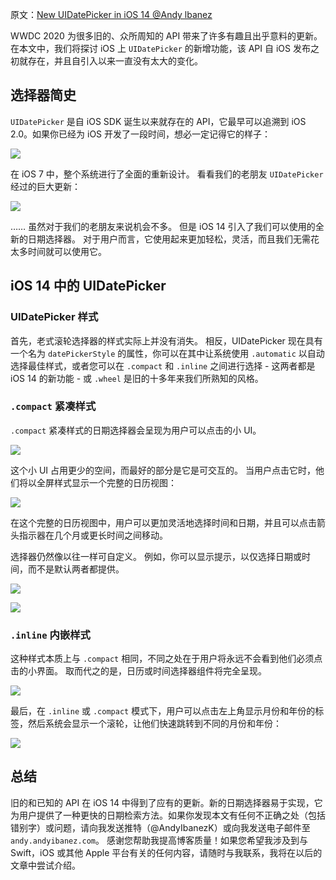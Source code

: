 原文：[New UIDatePicker in iOS 14 @Andy lbanez](https://www.andyibanez.com/posts/new-uidatepicker-ios14/?__cf_chl_captcha_tk__=ac35d33f6e5ba6dedb397a8f86f30b9c5f41922b-1601358178-0-AUsWXOk4_C8voDhbp9HRDEnFbfyLlyVr4mh0yD0GkUZgkh3lVdfFlvwBmcM9d9KBsEmieozOWWp3_16Gk5MxsXaDZcJQwqcrBU45LGnScgntIhC7YDac6G44jBLgq5_zPI7P4OPf07O458VvWItUZsa7geDed8m9x6jwMtynIpAt1vur-nWvih_uPcDSH15tgChZjudLoHNVEpGwrWAZ79o9S4bW1o7KZZGD3JHVRKA-IQLL4vWNDZ4MhNvK8Nt2EYaih-QEJEVhuiE37y8k3vAUdTKTeoKx2OF2Qz2BHb770Uz-cwJ6RSz7xitsWVESHmAHtzDH40Vy8of9nKjLrcw4RhB6UpA4do56CdLkRtvE6ixV4gx9S2PQ784EAUYpFAFT6i1DEl6cdQayMKf75Shr8zTfmGZXhL-68e4rOKeCPKxfnWEskPu6CEdVlSjIWCKn8-X4rQ8DpyWBHdDn4aE85eM_ZmGGq78z4aUTq-nBEnwMerzck33vBSw879LNm876hDMxoEvappn-WzRMJsT2Izt6DLZSHm6D_fSAS3M-)

WWDC 2020 为很多旧的、众所周知的 API 带来了许多有趣且出乎意料的更新。 在本文中，我们将探讨 iOS 上 `UIDatePicker` 的新增功能，该 API 自 iOS 发布之初就存在，并且自引入以来一直没有太大的变化。

## 选择器简史

`UIDatePicker` 是自 iOS SDK 诞生以来就存在的 API，它最早可以追溯到 iOS 2.0。如果你已经为 iOS 开发了一段时间，想必一定记得它的样子：

![](https://upload-images.jianshu.io/upload_images/2648731-fe575b3785149048.png?imageMogr2/auto-orient/strip%7CimageView2/2/w/1240)

在 iOS 7 中，整个系统进行了全面的重新设计。 看看我们的老朋友 `UIDatePicker` 经过的巨大更新：

![](https://upload-images.jianshu.io/upload_images/2648731-af8d9e51d6c7331f.png?imageMogr2/auto-orient/strip%7CimageView2/2/w/1240)

…… 虽然对于我们的老朋友来说机会不多。 但是 iOS 14 引入了我们可以使用的全新的日期选择器。 对于用户而言，它使用起来更加轻松，灵活，而且我们无需花太多时间就可以使用它。

## iOS 14 中的 UIDatePicker

### UIDatePicker 样式

首先，老式滚轮选择器的样式实际上并没有消失。 相反，UIDatePicker 现在具有一个名为 `datePickerStyle` 的属性，你可以在其中让系统使用 `.automatic` 以自动选择最佳样式，或者您可以在 `.compact` 和 `.inline` 之间进行选择 - 这两者都是 iOS 14 的新功能 - 或 `.wheel` 是旧的十多年来我们所熟知的风格。

### `.compact` 紧凑样式

`.compact` 紧凑样式的日期选择器会呈现为用户可以点击的小 UI。

![](https://upload-images.jianshu.io/upload_images/2648731-1db5ab5fc035b72d.png?imageMogr2/auto-orient/strip%7CimageView2/2/w/1240)

这个小 UI 占用更少的空间，而最好的部分是它是可交互的。 当用户点击它时，他们将以全屏样式显示一个完整的日历视图：

![](https://upload-images.jianshu.io/upload_images/2648731-63135f704ee8d385.png?imageMogr2/auto-orient/strip%7CimageView2/2/w/1240)

在这个完整的日历视图中，用户可以更加灵活地选择时间和日期，并且可以点击箭头指示器在几个月或更长时间之间移动。

选择器仍然像以往一样可自定义。 例如，你可以显示提示，以仅选择日期或时间，而不是默认两者都提供。

![](https://upload-images.jianshu.io/upload_images/2648731-dee3073d9dc32700.png?imageMogr2/auto-orient/strip%7CimageView2/2/w/1240)

![](https://upload-images.jianshu.io/upload_images/2648731-68bebcf43af95dc3.png?imageMogr2/auto-orient/strip%7CimageView2/2/w/1240)

### `.inline` 内嵌样式

这种样式本质上与 `.compact` 相同，不同之处在于用户将永远不会看到他们必须点击的小界面。 取而代之的是，日历或时间选择器组件将完全呈现。

![](https://upload-images.jianshu.io/upload_images/2648731-7b3e2c5f28fe2fa6.png?imageMogr2/auto-orient/strip%7CimageView2/2/w/1240)

最后，在 `.inline` 或 `.compact` 模式下，用户可以点击左上角显示月份和年份的标签，然后系统会显示一个滚轮，让他们快速跳转到不同的月份和年份：

![](https://upload-images.jianshu.io/upload_images/2648731-b3e965fae8a480d5.png?imageMogr2/auto-orient/strip%7CimageView2/2/w/1240)

## 总结

旧的和已知的 API 在 iOS 14 中得到了应有的更新。新的日期选择器易于实现，它为用户提供了一种更快的日期检索方法。如果你发现本文有任何不正确之处（包括错别字）或问题，请向我发送推特（@AndyIbanezK）或向我发送电子邮件至 `andy.andyibanez.com`。 感谢您帮助我提高博客质量！如果您希望我涉及到与 Swift，iOS 或其他 Apple 平台有关的任何内容，请随时与我联系，我将在以后的文章中尝试介绍。

